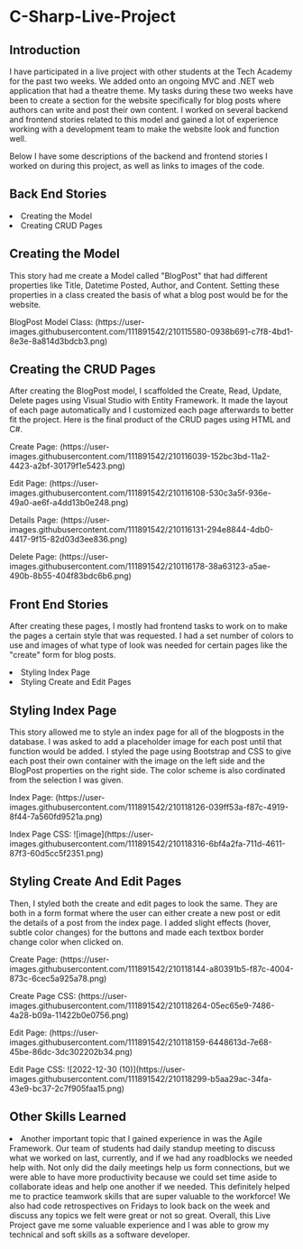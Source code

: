 # C-Sharp-Live-Project
<h2>Introduction</h2>
<p>I have participated in a live project with other students at the Tech Academy for the past two weeks. We added onto an ongoing MVC and .NET web application that had a theatre theme. My tasks during these two weeks have been to create a section for the website specifically for blog posts where authors can write and post their own content. I worked on several backend and frontend stories related to this model and gained a lot of experience working with a development team to make the website look and function well.<p>
<p>Below I have some descriptions of the backend and frontend stories I worked on during this project, as well as links to images of the code.</p>
<h2>Back End Stories</h2>
<li>Creating the Model</li>
<li>Creating CRUD Pages</li>
<h2>Creating the Model</h2>
<p>This story had me create a Model called "BlogPost" that had different properties like Title, Datetime Posted, Author, and Content. Setting these properties in a class created the basis of what a blog post would be for the website.</p>
<p>BlogPost Model Class: (https://user-images.githubusercontent.com/111891542/210115580-0938b691-c7f8-4bd1-8e3e-8a814d3bdcb3.png)
<h2>Creating the CRUD Pages</h2>
<p>After creating the BlogPost model, I scaffolded the Create, Read, Update, Delete pages using Visual Studio with Entity Framework. It made the layout of each page automatically and I customized each page afterwards to better fit the project. Here is the final product of the CRUD pages using HTML and C#.</p>
<p>Create Page: (https://user-images.githubusercontent.com/111891542/210116039-152bc3bd-11a2-4423-a2bf-30179f1e5423.png)</p>
<p>Edit Page: (https://user-images.githubusercontent.com/111891542/210116108-530c3a5f-936e-49a0-ae6f-a4dd13b0e248.png)</p>
<p>Details Page: (https://user-images.githubusercontent.com/111891542/210116131-294e8844-4db0-4417-9f15-82d03d3ee836.png)</p>
<p>Delete Page: (https://user-images.githubusercontent.com/111891542/210116178-38a63123-a5ae-490b-8b55-404f83bdc6b6.png)</p>
<h2>Front End Stories</h2>
<p>After creating these pages, I mostly had frontend tasks to work on to make the pages a certain style that was requested. I had a set number of colors to use and images of what type of look was needed for certain pages like the "create" form for blog posts.</p>
<li>Styling Index Page</li>
<li>Styling Create and Edit Pages</li>
<h2>Styling Index Page</h2>
<p>This story allowed me to style an index page for all of the blogposts in the database. I was asked to add a placeholder image for each post until that function would be added. I styled the page using Bootstrap and CSS to give each post their own container with the image on the left side and the BlogPost properties on the right side. The color scheme is also cordinated from the selection I was given.</p>
<p>Index Page: (https://user-images.githubusercontent.com/111891542/210118126-039ff53a-f87c-4919-8f44-7a560fd9521a.png)</p>
<p>Index Page CSS: ![image](https://user-images.githubusercontent.com/111891542/210118316-6bf4a2fa-711d-4611-87f3-60d5cc5f2351.png)</p>
<h2>Styling Create And Edit Pages</h2>
<p>Then, I styled both the create and edit pages to look the same. They are both in a form format where the user can either create a new post or edit the details of a post from the index page. I added slight effects (hover, subtle color changes) for the buttons and made each textbox border change color when clicked on.</p>
<p>Create Page: (https://user-images.githubusercontent.com/111891542/210118144-a80391b5-f87c-4004-873c-6cec5a925a78.png)</p>
<p>Create Page CSS: (https://user-images.githubusercontent.com/111891542/210118264-05ec65e9-7486-4a28-b09a-11422b0e0756.png)</p>
<p>Edit Page: (https://user-images.githubusercontent.com/111891542/210118159-6448613d-7e68-45be-86dc-3dc302202b34.png)</p>
<p>Edit Page CSS: ![2022-12-30 (10)](https://user-images.githubusercontent.com/111891542/210118299-b5aa29ac-34fa-43e9-bc37-2c7f905faa15.png)</p>
<h2>Other Skills Learned</h2>
<li>Another important topic that I gained experience in was the Agile Framework. Our team of students had daily standup meeting to discuss what we worked on last, currently, and if we had any roadblocks we needed help with. Not only did the daily meetings help us form connections, but we were able to have more productivity because we could set time aside to collaborate ideas and help one another if we needed. This definitely helped me to practice teamwork skills that are super valuable to the workforce! We also had code retrospectives on Fridays to look back on the week and discuss any topics we felt were great or not so great. Overall, this Live Project gave me some valuable experience and I was able to grow my technical and soft skills as a software developer.
